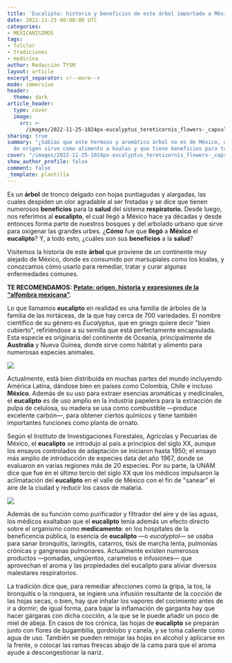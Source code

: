 ```yaml
---
title: 'Eucalipto: historia y beneficios de este árbol importado a México'
date: 2022-11-25 00:00:00 UTC
categories:
- MEXICANISIMOS
tags:
- folclor
- tradiciones
- medicina
author: Redacción TYSM
layout: article
excerpt_separator: <!--more-->
mode: immersive
header:
  theme: dark
article_header:
  type: cover
  image:
    src: >-
      /images/2022-11-25-1024px-eucalyptus_tereticornis_flowers-_capsules-_buds_and_foliage.jpeg
sharing: true
summary: "¿Sabías que este hermoso y aromático árbol no es de México, que en su país
  de origen sirve como alimento a koalas y que tiene beneficios para tu salud?"
cover: "/images/2022-11-25-1024px-eucalyptus_tereticornis_flowers-_capsules-_buds_and_foliage.jpeg"
show_author_profile: false
comment: false
_template: plantilla
---
```







Es un **árbol** de tronco delgado con hojas puntiagudas y alargadas, las cuales despiden un olor agradable al ser frotadas y se dice que tienen numerosos **beneficios** para la **salud** del sistema **respiratorio**. Desde luego, nos referimos al **eucalipto**, el cual llegó a México hace ya décadas y desde entonces forma parte de nuestros bosques y del arbolado urbano que sirve para oxigenar las grandes urbes. ¿**Cómo** fue que **llegó** a **México** el **eucalipto**? Y, a todo esto, ¿cuáles son sus **beneficios** a la **salud**?

Visitemos la historia de este **árbol** que proviene de un continente muy alejado de México, donde es consumido por marsupiales como los koalas, y conozcamos cómo usarlo para remediar, tratar y curar algunas enfermedades comunes.

**TE RECOMENDAMOS:** [**Petate: origen, historia y expresiones de la “alfombra mexicana”**](https://blog.tonoysumariachi.com/mexicanisimos/2022/06/28/petate-origen-historia-y-expresiones-de-la-alfombra-mexicana.html)**.**

Lo que llamamos **eucalipto** en realidad es una familia de árboles de la familia de las mirtáceas, de la que hay cerca de 700 variedades. El nombre científico de su género es _Eucalyptus_, que en griego quiere decir "bien cubierto", refiriéndose a su semilla que está perfectamente encapsulada. Esta especie es originaria del continente de Oceanía, principalmente de **Australia** y Nueva Guinea, donde sirve como hábitat y alimento para numerosas especies animales.

![](https://upload.wikimedia.org/wikipedia/commons/thumb/7/7f/00_3637_Eucalyptus_curtisii.jpg/682px-00_3637_Eucalyptus_curtisii.jpg)

Actualmente, está bien distribuida en muchas partes del mundo incluyendo América Latina, dándose bien en países como Colombia, Chile e incluso **México**. Además de su uso para extraer esencias aromáticas y medicinales, el **eucalipto** es de uso amplio en la industria papelera para la extracción de pulpa de celulosa, su madera se usa como combustible —produce excelente carbón—, para obtener ciertos químicos y tiene también importantes funciones como planta de ornato.

Según el Instituto de Investigaciones Forestales, Agrícolas y Pecuarias de México, el **eucalipto** se introdujo al país a principios del siglo XX, aunque los ensayos controlados de adaptación se iniciaron hasta 1950; el ensayo más amplio de introducción de especies data del año 1967, donde se evaluaron en varias regiones más de 20 especies. Por su parte, la UNAM dice que fue en el último tercio del siglo XX que los médicos impulsaron la aclimatación del **eucalipto** en el valle de México con el fin de "sanear" el aire de la ciudad y reducir los casos de malaria.

![](https://upload.wikimedia.org/wikipedia/commons/thumb/6/67/Eucalyptus_crebra_-_Muggago%2C_Narrow-Leaved_Ironbark_-_50183653891.jpg/1024px-Eucalyptus_crebra_-_Muggago%2C_Narrow-Leaved_Ironbark_-_50183653891.jpg)

Además de su función como purificador y filtrador del aire y de las aguas, los médicos exaltaban que el **eucalipto** tenía además un efecto directo sobre el organismo como **medicamento**: en los hospitales de la beneficencia pública, la esencia de **eucalipto** —o _eucalyptol_— se usaba para sanar bronquitis, laringitis, catarros, tisis de marcha lenta, pulmonías crónicas y gangrenas pulmonares. Actualmente existen numerosos productos —pomadas, ungüentos, caramelos e infusiones— que aprovechan el aroma y las propiedades del eucalipto para aliviar diversos malestares respiratorios.

La tradición dice que, para remediar afecciones como la gripa, la tos, la bronquitis o la ronquera, se ingiere una infusión resultante de la cocción de las hojas secas, o bien, hay que inhalar los vapores del cocimiento antes de ir a dormir; de igual forma, para bajar la inflamación de garganta hay que hacer gárgaras con dicha cocción, a la que se le puede añadir un poco de miel de abeja. En casos de tos crónica, las hojas de **eucalipto** se preparan junto con flores de bugambilia, gordolobo y canela, y se toma caliente como agua de uso. También se pueden remojar las hojas en alcohol y aplicarse en la frente, o colocar las ramas frescas abajo de la cama para que el aroma ayude a descongestionar la nariz.
